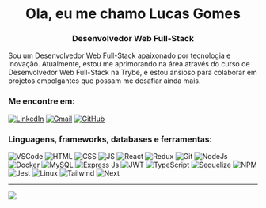 <h1 align="center">Ola, eu me chamo Lucas Gomes</h1>
<h3 align="center">Desenvolvedor Web Full-Stack</h3>

Sou um Desenvolvedor Web Full-Stack apaixonado por tecnologia e inovação. Atualmente, estou me aprimorando na área através do curso de Desenvolvedor Web Full-Stack na Trybe, e estou ansioso para colaborar em projetos empolgantes que possam me desafiar ainda mais.

<h3 align="left">Me encontre em:</h3>
<a href="https://www.linkedin.com/in/lucas-gomes-filgueiras/"><img alt="LinkedIn" src="https://img.shields.io/badge/LinkedIn-0077B5?style=for-the-badge&logo=linkedin&logoColor=white" /></a>
<a href="mailto:lucasgft200303@gmail.com"><img alt="Gmail" src="https://img.shields.io/badge/Gmail-D14836?style=for-the-badge&logo=gmail&logoColor=white" /></a>
<a href="https://github.com/LucasGFT"><img alt="GitHub" src="https://img.shields.io/badge/GitHub-100000?style=for-the-badge&logo=github&logoColor=white" /></a>
<h3>Linguagens, frameworks, databases e ferramentas:</h3>

![VSCode](https://img.shields.io/badge/VSCode-0078D4?style=for-the-badge&logo=visual%20studio%20code&logoColor=white)
![HTML](https://img.shields.io/badge/HTML5-E34F26?style=for-the-badge&logo=html5&logoColor=white)
![CSS](https://img.shields.io/badge/CSS3-1572B6?style=for-the-badge&logo=css3&logoColor=white)
![JS](https://img.shields.io/badge/JavaScript-323330?style=for-the-badge&logo=javascript&logoColor=F7DF1E)
![React](https://img.shields.io/badge/React-20232A?style=for-the-badge&logo=react&logoColor=61DAFB)
![Redux](https://img.shields.io/badge/Redux-593D88?style=for-the-badge&logo=redux&logoColor=white)
![Git](https://img.shields.io/badge/GIT-E44C30?style=for-the-badge&logo=git&logoColor=white)
![NodeJs](https://img.shields.io/badge/Node.js-339933?style=for-the-badge&logo=nodedotjs&logoColor=white)
![Docker](https://img.shields.io/badge/Docker-2CA5E0?style=for-the-badge&logo=docker&logoColor=white)
![MySQL](https://img.shields.io/badge/MySQL-005C84?style=for-the-badge&logo=mysql&logoColor=white)
![Express Js](https://img.shields.io/badge/Express.js-000000?style=for-the-badge&logo=express&logoColor=white)
![JWT](https://img.shields.io/badge/JWT-000000?style=for-the-badge&logo=JSON%20web%20tokens&logoColor=white)
![TypeScript](https://img.shields.io/badge/TypeScript-007ACC?style=for-the-badge&logo=typescript&logoColor=white)
![Sequelize](https://img.shields.io/badge/Sequelize-52B0E7?style=for-the-badge&logo=Sequelize&logoColor=white)
![NPM](https://img.shields.io/badge/npm-CB3837?style=for-the-badge&logo=npm&logoColor=white)
![Jest](https://img.shields.io/badge/Jest-C21325?style=for-the-badge&logo=jest&logoColor=white)
![Linux](https://img.shields.io/badge/Linux-FCC624?style=for-the-badge&logo=linux&logoColor=black)
![Tailwind](https://img.shields.io/badge/Tailwind_CSS-38B2AC?style=for-the-badge&logo=tailwind-css&logoColor=white)
![Next](https://img.shields.io/badge/next.js-000000?style=for-the-badge&logo=nextdotjs&logoColor=white)

---
![](https://github-readme-streak-stats.herokuapp.com/?user=lucasgft&layout=compact&theme=dark)

<!---
LucasGFT/LucasGFT is a ✨ special ✨ repository because its `README.md` (this file) appears on your GitHub profile.
You can click the Preview link to take a look at your changes.
--->
